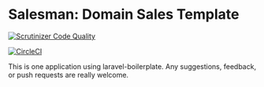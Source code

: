 # Salesman: Domain Sales Template

[![Scrutinizer Code Quality](https://scrutinizer-ci.com/g/thanhnt37/laravel-boilerplate/badges/quality-score.png?b=master)](https://scrutinizer-ci.com/g/thanhnt37/laravel-boilerplate/?branch=master)

[![CircleCI](https://circleci.com/gh/thanhnt37/laravel-boilerplate.svg?style=svg)](https://circleci.com/gh/thanhnt37/laravel-boilerplate)

This is one application using laravel-boilerplate. Any suggestions, feedback, or push requests are really welcome.


